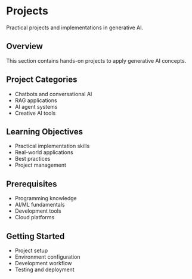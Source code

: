 # Projects

Practical projects and implementations in generative AI.

## Overview
This section contains hands-on projects to apply generative AI concepts.

## Project Categories
- Chatbots and conversational AI
- RAG applications
- AI agent systems
- Creative AI tools

## Learning Objectives
- Practical implementation skills
- Real-world applications
- Best practices
- Project management

## Prerequisites
- Programming knowledge
- AI/ML fundamentals
- Development tools
- Cloud platforms

## Getting Started
- Project setup
- Environment configuration
- Development workflow
- Testing and deployment

